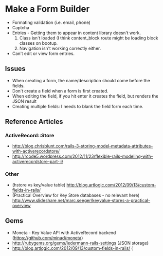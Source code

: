 # Make a Form Builder

* Formating validation (i.e. email, phone)
* Captcha
* Entries - Getting them to appear in content library doesn't work.
    1. Class isn't loaded (I think content_block route might be loading block classes on bootup.
    2. Navigation isn't working correctly either.
* Can't edit or view form entries.

## Issues

* When creating a form, the name/description should come before the fields.
* Don't create a field when a form is first created.
* When editing the field, if you hit enter it creates the field, but renders the JSON result
* Creating multiple fields: I needs to blank the field form each time.

## Reference Articles

### ActiveRecord::Store

* http://blog.chrisblunt.com/rails-3-storing-model-metadata-attributes-with-activerecordstore/
* http://rcode5.wordpress.com/2012/11/23/flexible-rails-modeling-with-activerecordstore-part-ii/

### Other

* (hstore vs key/value table) http://blog.artlogic.com/2012/09/13/custom-fields-in-rails/
* (Practical Overview for Key Store databases - no relevant here) http://www.slideshare.net/marc.seeger/keyvalue-stores-a-practical-overview

## Gems

* Moneta - Key Value API with ActiveRecord backend (https://github.com/minad/moneta)
* http://rubygems.org/gems/ledermann-rails-settings (JSON storage)
* http://blog.artlogic.com/2012/09/13/custom-fields-in-rails/ (